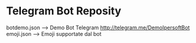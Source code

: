 # Telegram Bot Reposity

botdemo.json --> Demo Bot Telegram http://telegram.me/DemoIpersoftBot
emoji.json   --> Emoji supportate dal bot
